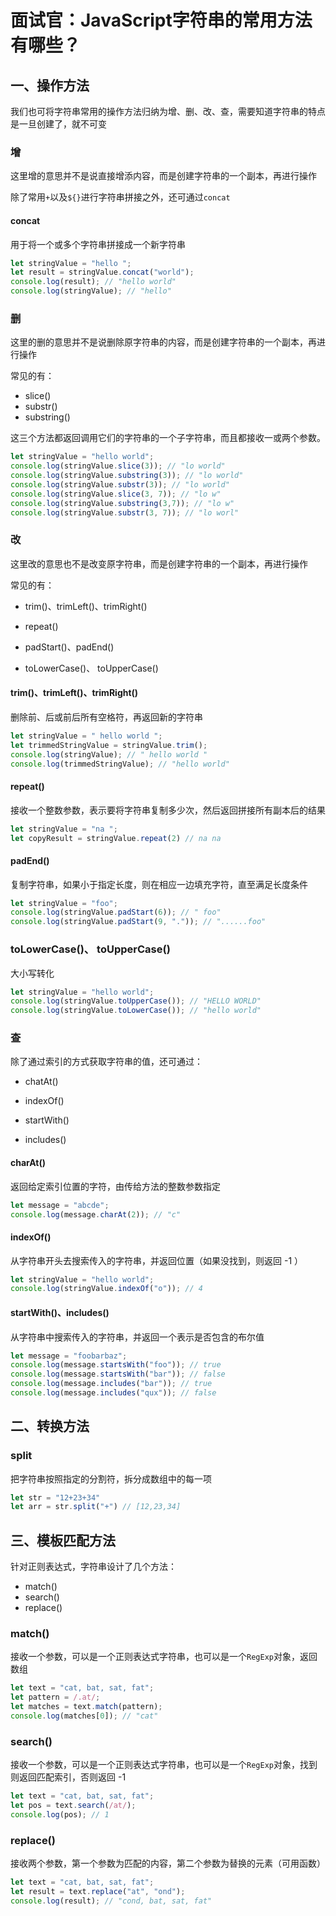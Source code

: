# 面试官：JavaScript字符串的常用方法有哪些？


## 一、操作方法

我们也可将字符串常用的操作方法归纳为增、删、改、查，需要知道字符串的特点是一旦创建了，就不可变



### 增

这里增的意思并不是说直接增添内容，而是创建字符串的一个副本，再进行操作

除了常用`+`以及`${}`进行字符串拼接之外，还可通过`concat`

#### concat

用于将一个或多个字符串拼接成一个新字符串

```js
let stringValue = "hello ";
let result = stringValue.concat("world");
console.log(result); // "hello world"
console.log(stringValue); // "hello"
```



### 删

这里的删的意思并不是说删除原字符串的内容，而是创建字符串的一个副本，再进行操作

常见的有：

- slice()
- substr()
- substring()

这三个方法都返回调用它们的字符串的一个子字符串，而且都接收一或两个参数。

```js
let stringValue = "hello world";
console.log(stringValue.slice(3)); // "lo world"
console.log(stringValue.substring(3)); // "lo world"
console.log(stringValue.substr(3)); // "lo world"
console.log(stringValue.slice(3, 7)); // "lo w"
console.log(stringValue.substring(3,7)); // "lo w"
console.log(stringValue.substr(3, 7)); // "lo worl"
```



### 改

这里改的意思也不是改变原字符串，而是创建字符串的一个副本，再进行操作

常见的有：

- trim()、trimLeft()、trimRight()

- repeat()
- padStart()、padEnd()
- toLowerCase()、 toUpperCase()



#### trim()、trimLeft()、trimRight()

删除前、后或前后所有空格符，再返回新的字符串

```js
let stringValue = " hello world ";
let trimmedStringValue = stringValue.trim();
console.log(stringValue); // " hello world "
console.log(trimmedStringValue); // "hello world"
```



#### repeat()

接收一个整数参数，表示要将字符串复制多少次，然后返回拼接所有副本后的结果

```js
let stringValue = "na ";
let copyResult = stringValue.repeat(2) // na na 
```



#### padEnd()

复制字符串，如果小于指定长度，则在相应一边填充字符，直至满足长度条件

```js
let stringValue = "foo";
console.log(stringValue.padStart(6)); // " foo"
console.log(stringValue.padStart(9, ".")); // "......foo"
```



### toLowerCase()、 toUpperCase()

大小写转化

```js
let stringValue = "hello world";
console.log(stringValue.toUpperCase()); // "HELLO WORLD"
console.log(stringValue.toLowerCase()); // "hello world"
```



### 查

除了通过索引的方式获取字符串的值，还可通过：

- chatAt()

- indexOf()

- startWith()

- includes()

  

#### charAt()

返回给定索引位置的字符，由传给方法的整数参数指定

```js
let message = "abcde";
console.log(message.charAt(2)); // "c"
```



#### indexOf()

从字符串开头去搜索传入的字符串，并返回位置（如果没找到，则返回 -1 ）

```js
let stringValue = "hello world";
console.log(stringValue.indexOf("o")); // 4
```



#### startWith()、includes()

从字符串中搜索传入的字符串，并返回一个表示是否包含的布尔值

```js
let message = "foobarbaz";
console.log(message.startsWith("foo")); // true
console.log(message.startsWith("bar")); // false
console.log(message.includes("bar")); // true
console.log(message.includes("qux")); // false
```





## 二、转换方法

### split

把字符串按照指定的分割符，拆分成数组中的每一项

```js
let str = "12+23+34"
let arr = str.split("+") // [12,23,34]
```



## 三、模板匹配方法

针对正则表达式，字符串设计了几个方法：

- match()
- search()
- replace()



### match()

接收一个参数，可以是一个正则表达式字符串，也可以是一个` RegExp `对象，返回数组

```js
let text = "cat, bat, sat, fat";
let pattern = /.at/;
let matches = text.match(pattern);
console.log(matches[0]); // "cat"
```



### search()

接收一个参数，可以是一个正则表达式字符串，也可以是一个` RegExp `对象，找到则返回匹配索引，否则返回 -1

```js
let text = "cat, bat, sat, fat";
let pos = text.search(/at/);
console.log(pos); // 1
```



### replace()

接收两个参数，第一个参数为匹配的内容，第二个参数为替换的元素（可用函数）

```js
let text = "cat, bat, sat, fat";
let result = text.replace("at", "ond");
console.log(result); // "cond, bat, sat, fat"
```
